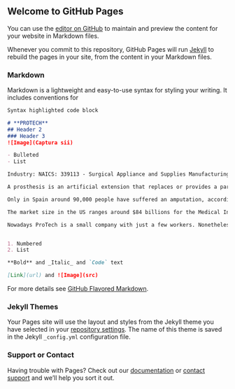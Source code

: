 ## Welcome to GitHub Pages

You can use the [editor on GitHub](https://github.com/Ainhoa-Urtasun-UPNA/hohr-project-group-assignment-protech/edit/gh-pages/index.md) to maintain and preview the content for your website in Markdown files.

Whenever you commit to this repository, GitHub Pages will run [Jekyll](https://jekyllrb.com/) to rebuild the pages in your site, from the content in your Markdown files.

### Markdown

Markdown is a lightweight and easy-to-use syntax for styling your writing. It includes conventions for

```markdown
Syntax highlighted code block

# **PROTECH**
## Header 2
### Header 3
![Image](Captura sii)

- Bulleted
- List

Industry: NAICS: 339113 - Surgical Appliance and Supplies Manufacturing

A prosthesis is an artificial extension that replaces or provides a part of the body that is missing for various reasons. An orthopedic prosthesis is one that replaces a limb of the body, fulfilling almost the same function as a natural limb, being it a leg, an arm, a foot, a hand, or one or more fingers. In either case, a prosthesis can be used to help with appearance after surgery or other cancer treatments. 

Only in Spain around 90,000 people have suffered an amputation, according to the data from the Asociación de Amputados de España (Andade). The Spanish Health system subsidizes "very basic" prostheses, which do not provide the necessary "quality of life", they declare from Andade.

The market size in the US ranges around $84 billions for the Medical Instrument & Supply Manufacturing Industry, which is a quite significant amount. Indeed, the market size has been increasing at a considerable rate over the last 6 years.

Nowadays ProTech is a small company with just a few workers. Nonetheless, our aim is to expand internationally, committing to help any person who might need us.


1. Numbered
2. List

**Bold** and _Italic_ and `Code` text

[Link](url) and ![Image](src)
```

For more details see [GitHub Flavored Markdown](https://guides.github.com/features/mastering-markdown/).

### Jekyll Themes

Your Pages site will use the layout and styles from the Jekyll theme you have selected in your [repository settings](https://github.com/Ainhoa-Urtasun-UPNA/hohr-project-group-assignment-protech/settings/pages). The name of this theme is saved in the Jekyll `_config.yml` configuration file.

### Support or Contact

Having trouble with Pages? Check out our [documentation](https://docs.github.com/categories/github-pages-basics/) or [contact support](https://support.github.com/contact) and we’ll help you sort it out.
